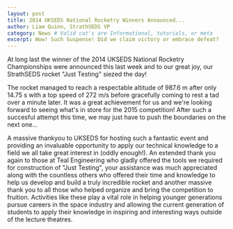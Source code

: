```yaml
---
layout: post
title: 2014 UKSEDS National Rocketry Winners Announced...
author: Liam Quinn, StrathSEDS VP
category: News # Valid cat's are Informational, tutorials, or meta
excerpt: Wow! Such Suspense! Did we claim victory or embrace defeat?
---
```


At long last the winner of the 2014 UKSEDS National Rocketry Championships were announced this last week and to our great joy, our StrathSEDS rocket "Just Testing" siezed the day!

The rocket managed to reach a respectable altitude of 987.6 m after only 14.75 s with a top speed of 272 m/s before gracefully coming to rest a tad over a minute later. It was a great achievement for us and we're looking forward to seeing what's in store for the 2015 competition! After such a succesful attempt this time, we may just have to push the boundaries on the next one...

A massive thankyou to UKSEDS for hosting such a fantastic event and providing an invaluable opportunity to apply our technical knowledge to a field we all take great interest in (oddly enough!). An extended thank you again to those at Teal Engineering who gladly offered the tools we required for construction of "Just Testing", your assistance was much appreciated along with the countless others who offered their time and knowledge to help us develop and build a truly incredible rocket and another massive thank you to all those who helped organize and bring the competition to fruition. Activities like these play a vital role in helping younger generations pursue careers in the space industry and allowing the current generation of students to apply their knowledge in inspiring and interesting ways outside of the lecture theatres.
